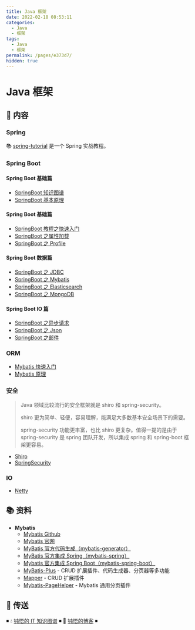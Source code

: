 ```yaml
---
title: Java 框架
date: 2022-02-18 08:53:11
categories:
  - Java
  - 框架
tags:
  - Java
  - 框架
permalink: /pages/e373d7/
hidden: true
---
```


# Java 框架

## 📖 内容

### Spring

📚 [spring-tutorial](https://dunwu.github.io/spring-tutorial/) 是一个 Spring 实战教程。

### Spring Boot

#### Spring Boot 基础篇

- [SpringBoot 知识图谱](02.SpringBoot/00.SpringBoot综合/01.SpringBoot知识图谱.md)
- [SpringBoot 基本原理](02.SpringBoot/00.SpringBoot综合/02.SpringBoot基本原理.md)

#### Spring Boot 基础篇

- [SpringBoot 教程之快速入门](02.SpringBoot/01.SpringBoot基础/01.SpringBoot之快速入门.md)
- [SpringBoot 之属性加载](02.SpringBoot/01.SpringBoot基础/02.SpringBoot之属性加载.md)
- [SpringBoot 之 Profile](02.SpringBoot/01.SpringBoot基础/03.SpringBoot之Profile.md)

#### Spring Boot 数据篇

- [SpringBoot 之 JDBC](02.SpringBoot/03.SpringBoot数据/01.SpringBoot之JDBC.md)
- [SpringBoot 之 Mybatis](02.SpringBoot/03.SpringBoot数据/11.SpringBoot之Mybatis.md)
- [SpringBoot 之 Elasticsearch](02.SpringBoot/03.SpringBoot数据/22.SpringBoot之Elasticsearch.md)
- [SpringBoot 之 MongoDB](02.SpringBoot/03.SpringBoot数据/23.SpringBoot之MongoDB.md)

#### Spring Boot IO 篇

- [SpringBoot 之异步请求](02.SpringBoot/04.SpringBootIO/01.SpringBoot之异步请求.md)
- [SpringBoot 之 Json](02.SpringBoot/04.SpringBootIO/02.SpringBoot之Json.md)
- [SpringBoot 之邮件](02.SpringBoot/04.SpringBootIO/03.SpringBoot之邮件.md)

### ORM

- [Mybatis 快速入门](11.ORM/01.Mybatis快速入门.md)
- [Mybatis 原理](11.ORM/02.Mybatis原理.md)

### 安全

> Java 领域比较流行的安全框架就是 shiro 和 spring-security。
>
> shiro 更为简单、轻便，容易理解，能满足大多数基本安全场景下的需要。
>
> spring-security 功能更丰富，也比 shiro 更复杂。值得一提的是由于 spring-security 是 spring 团队开发，所以集成 spring 和 spring-boot 框架更容易。

- [Shiro](12.安全/01.Shiro.md)
- [SpringSecurity](12.安全/02.SpringSecurity.md)

### IO

- [Netty](13.IO/01.Netty.md)

## 📚 资料

- **Mybatis**
  - [Mybatis Github](https://github.com/mybatis/mybatis-3)
  - [Mybatis 官网](http://www.mybatis.org/mybatis-3/)
  - [MyBatis 官方代码生成（mybatis-generator）](https://github.com/mybatis/generator)
  - [MyBatis 官方集成 Spring（mybatis-spring）](https://github.com/mybatis/spring)
  - [Mybatis 官方集成 Spring Boot（mybatis-spring-boot）](https://github.com/mybatis/spring-boot-starter)
  - [MyBatis-Plus](https://github.com/baomidou/mybatis-plus) - CRUD 扩展插件、代码生成器、分页器等多功能
  - [Mapper](https://github.com/abel533/Mapper) - CRUD 扩展插件
  - [Mybatis-PageHelper](https://github.com/pagehelper/Mybatis-PageHelper) - Mybatis 通用分页插件

## 🚪 传送

◾ 💧 [钝悟的 IT 知识图谱](https://dunwu.github.io/waterdrop/) ◾ 🎯 [钝悟的博客](https://dunwu.github.io/blog/) ◾
